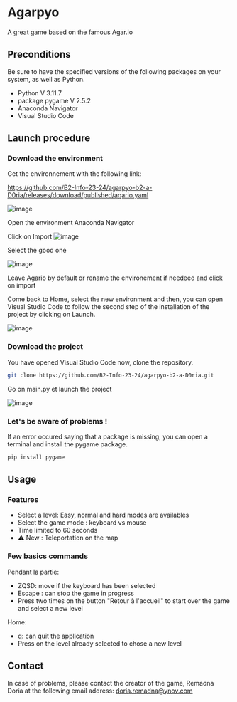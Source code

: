 # Agarpyo

A great game based on the famous Agar.io

## Preconditions

Be sure to have the specified versions of the following packages on your system, as well as Python.

- Python V 3.11.7
- package pygame V 2.5.2
- Anaconda Navigator
- Visual Studio Code

## Launch procedure 

### Download the environment

Get the environnement with the following link:

https://github.com/B2-Info-23-24/agarpyo-b2-a-D0ria/releases/download/published/agario.yaml

![image](https://github.com/B2-Info-23-24/agarpyo-b2-a-D0ria/assets/112953319/bd39f624-8942-46d4-b51c-124dc43b2773)

Open the environment Anaconda Navigator

Click on Import
 ![image](https://github.com/B2-Info-23-24/agarpyo-b2-a-D0ria/assets/112953319/f9df6199-bee2-4705-841c-fa3141bd19a8)

Select the good one

![image](https://github.com/B2-Info-23-24/agarpyo-b2-a-D0ria/assets/112953319/6b1de50e-4a82-455b-9aff-9287f465fedb)

Leave Agario by default or rename the environement if needeed and click on import 

Come back to Home, select the new environment and then, you can open Visual Studio Code to follow the second step of the installation of the project by clicking on Launch.

![image](https://github.com/B2-Info-23-24/agarpyo-b2-a-D0ria/assets/112953319/4dee08af-a044-4356-8f3c-4c92bc77800d)


### Download the project 

You have opened Visual Studio Code now, clone the repository.

```bash
git clone https://github.com/B2-Info-23-24/agarpyo-b2-a-D0ria.git
```

Go on main.py et launch the project 

![image](https://github.com/B2-Info-23-24/agarpyo-b2-a-D0ria/assets/112953319/f3b9f5fc-a8ef-4fca-a9b2-70c66e63ed9c)


### Let's be aware of problems !

If an error occured saying that a package is missing, you can open a terminal and install the pygame package.

```bash
pip install pygame
```

## Usage

### Features

- Select a level: Easy, normal and hard modes are availables
- Select the game mode : keyboard vs mouse
- Time limited to 60 seconds
- ⚠️ New : Teleportation on the map

### Few basics commands 

Pendant la partie: 
- ZQSD: move if the keyboard has been selected
- Escape : can stop the game in progress
- Press two times on the button "Retour à l'accueil" to start over the game and select a new level

Home:
- q: can quit the application
- Press on the level already selected to chose a new level


## Contact

In case of problems, please contact the creator of the game, Remadna Doria at the following email address: doria.remadna@ynov.com
